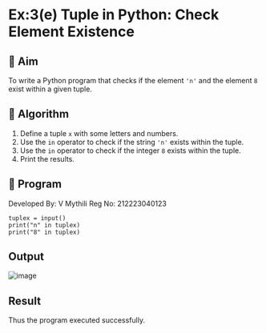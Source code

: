 # Ex:3(e) Tuple in Python: Check Element Existence

## 🎯 Aim
To write a Python program that checks if the element `'n'` and the element `8` exist within a given tuple.

## 🧠 Algorithm
1. Define a tuple `x` with some letters and numbers.
2. Use the `in` operator to check if the string `'n'` exists within the tuple.
3. Use the `in` operator to check if the integer `8` exists within the tuple.
4. Print the results.

## 🧾 Program
Developed By: V Mythili
Reg No: 212223040123

```
tuplex = input()
print("n" in tuplex)
print("8" in tuplex)
```

## Output

![image](https://github.com/user-attachments/assets/8e99426d-d24d-4692-a30f-780455a80e2e)

## Result

Thus the program executed successfully.
